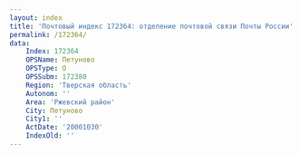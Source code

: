 ```yaml
---
layout: index
title: 'Почтовый индекс 172364: отделение почтовой связи Почты России'
permalink: /172364/
data:
    Index: 172364
    OPSName: Петуново
    OPSType: О
    OPSSubm: 172380
    Region: 'Тверская область'
    Autonom: ''
    Area: 'Ржевский район'
    City: Петуново
    City1: ''
    ActDate: '20001030'
    IndexOld: ''
---
```


